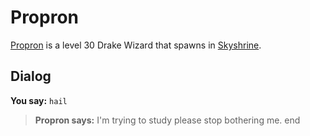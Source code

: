 # Propron



[Propron](/npc/114451) is a level 30 Drake Wizard that spawns in [Skyshrine](/zone/114).



## Dialog

**You say:** `hail`



>**Propron says:** I'm trying to study please stop bothering me.
end
